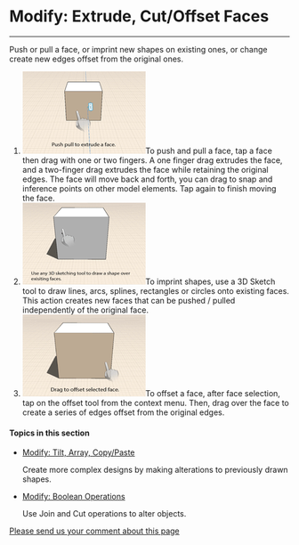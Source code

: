# Modify: Extrude, Cut/Offset Faces

----

Push or pull a face, or imprint new shapes on existing ones, or change create new edges offset from the original ones.

1. ![](Images/GUID-27EEBE44-4FAF-4525-9DE6-65C730389DE1-low.gif)To push and pull a face, tap a face then drag with one or two fingers. A one finger drag extrudes the face, and a two-finger drag extrudes the face while retaining the original edges. The face will move back and forth, you can drag to snap and inference points on other model elements. Tap again to finish moving the face.
2. ![](Images/GUID-811C951B-1AEC-499A-8F20-2A98DFAD3B93-low.gif)To imprint shapes, use a 3D Sketch tool to draw lines, arcs, splines, rectangles or circles onto existing faces. This action creates new faces that can be pushed / pulled independently of the original face.
3. ![](Images/GUID-B3FC8C8A-71D3-431B-8D12-E61BF13F4EBF-low.gif)To offset a face, after face selection, tap on the offset tool from the context menu. Then, drag over the face to create a series of edges offset from the original edges.

  

#### Topics in this section

* [ Modify: Tilt, Array, Copy/Paste](GUID-F11AF77F-E8DB-4C4B-A1A9-9E00821BE236.htm)
    
    Create more complex designs by making alterations to previously drawn shapes.
* [Modify: Boolean Operations](GUID-4A0EBA07-8236-494C-906C-03505C3477CA.htm)
    
    Use Join and Cut operations to alter objects.

[Please send us your comment about this page](#)